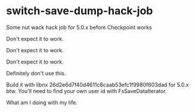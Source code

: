 # switch-save-dump-hack-job
Some nut wack hack job for 5.0.x before Checkpoint works

Don't expect it to work.

Don't expect it to work.

Don't expect it to work.

Definitely don't use this.

Build it with libnx 26d2e6d7f40d4611c8caab53efc1f9980f603dad for 5.0.x btw. You'll need to find your own user id with FsSaveDataIterator.

What am I doing with my life.
